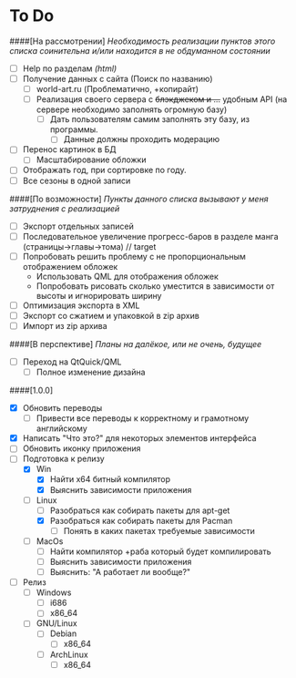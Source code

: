 # To Do

####[На рассмотрении]
*Необходимость реализации пунктов этого списка соинительна и/или находится в не обдуманном состоянии*
- [ ] Help по разделам *(html)*
- [ ] Получение данных с сайта (Поиск по названию)
  - [ ] world-art.ru (Проблематично, +копирайт)
  - [ ] Реализация своего сервера с ~~блэкджеком и ...~~ удобным API (на сервере необходимо заполнять огромную базу)
     - [ ] Дать пользователям самим заполнять эту базу, из программы.
       - [ ] Данные должны проходить модерацию
- [ ] Перенос картинок в БД
  - [ ] Масштабирование обложки
- [ ] Отображать год, при сортировке по году.
- [ ] Все сезоны в одной записи

####[По возможности]
*Пункты данного списка вызывают у меня затруднения с реализацией*
- [ ] Экспорт отдельных записей
- [ ] Последовательное увеличение прогресс-баров в разделе манга (страницы->главы->тома) // target
- [ ] Попробовать решить проблему с не пропорциональным отображением обложек
  - Использовать QML для отображения обложек
  - Попробовать рисовать сколько уместится в зависимости от высоты и игнорировать ширину
- [ ] Оптимизация экспорта в XML
- [ ] Экспорт со сжатием и упаковкой в zip архив
- [ ] Импорт из zip архива

####[В перспективе]
*Планы на далёкое, или не очень, будущее*
- [ ] Переход на QtQuick/QML
  - [ ] Полное изменение дизайна

####[1.0.0]
- [x] Обновить переводы
  - [ ] Привести все переводы к корректному и грамотному английскому
- [x] Написать "Что это?" для некоторых элементов интерфейса
- [ ] Обновить иконку приложения
- [ ] Подготовка к релизу
  - [x] Win
    - [X] Найти x64 битный компилятор
    - [x] Выяснить зависимости приложения
  - [ ] Linux
    - [ ] Разобраться как собирать пакеты для apt-get
    - [x] Разобраться как собирать пакеты для Pacman
      - [ ] Понять в каких пакетах требуемые зависимости
  - [ ] MacOs
    - [ ] Найти компилятор +раба который будет компилировать
    - [ ] Выяснить зависимости приложения
    - [ ] Выяснить: "А работает ли вообще?"
- [ ] Релиз
  - [ ] Windows
    - [ ] i686
    - [ ] x86_64
  - [ ] GNU/Linux
    - [ ] Debian
      - [ ] x86_64
    - [ ] ArchLinux
      - [ ] x86_64
